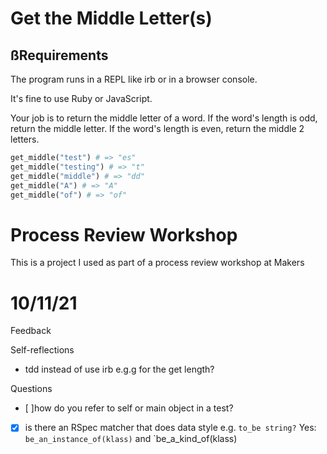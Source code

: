 # Get the Middle Letter(s)

## ßRequirements

The program runs in a REPL like irb or in a browser console.

It's fine to use Ruby or JavaScript.

Your job is to return the middle letter of a word. If the word's length is odd, return the middle letter. If the word's length is even, return the middle 2 letters.

``` ruby
get_middle("test") # => "es"
get_middle("testing") # => "t"
get_middle("middle") # => "dd"
get_middle("A") # => "A"
get_middle("of") # => "of"
```

# Process Review Workshop
This is a project I used as part of a process review workshop at Makers

# 10/11/21
Feedback

Self-reflections
- tdd instead of use irb e.g.g for the get length?

Questions
- [ ]how do you refer to self or main object in a test?
- [x] is there an RSpec matcher that does data style e.g. `to_be string?` Yes: `be_an_instance_of(klass)` and `be_a_kind_of(klass) 
